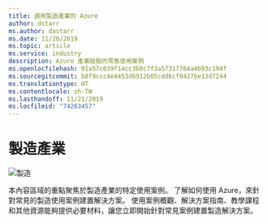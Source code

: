 ```yaml
---
title: 適用製造產業的 Azure
author: dstarr
ms.author: dastarr
ms.date: 11/20/2019
ms.topic: article
ms.service: industry
description: Azure 產業經驗的零售使用案例
ms.openlocfilehash: 01a57c639f14cc3b0c7f3a57317764a4b93c194f
ms.sourcegitcommit: b8f9ccc4e4453d6912b05cdd6cf04276e13d7244
ms.translationtype: HT
ms.contentlocale: zh-TW
ms.lasthandoff: 11/21/2019
ms.locfileid: "74263457"
---
```

# <a name="manufacturing-industry"></a>製造產業

![製造](./assets/index-assets/manufacturing.png)

本內容區域的重點聚焦於製造產業的特定使用案例。 了解如何使用 Azure，來針對常見的製造使用案例建置解決方案。 使用案例概觀、解決方案指南、教學課程和其他資源能夠提供必要材料，讓您立即開始針對常見案例建置製造解決方案。